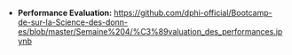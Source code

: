 <ul>
	<li><strong>Performance Evaluation:</strong>&nbsp;<a href="https://github.com/dphi-official/Bootcamp-de-sur-la-Science-des-donn-es/blob/master/Semaine%204/%C3%89valuation_des_performances.ipynb" target="_blank">https://github.com/dphi-official/Bootcamp-de-sur-la-Science-des-donn-es/blob/master/Semaine%204/%C3%89valuation_des_performances.ipynb</a></li>
</ul>